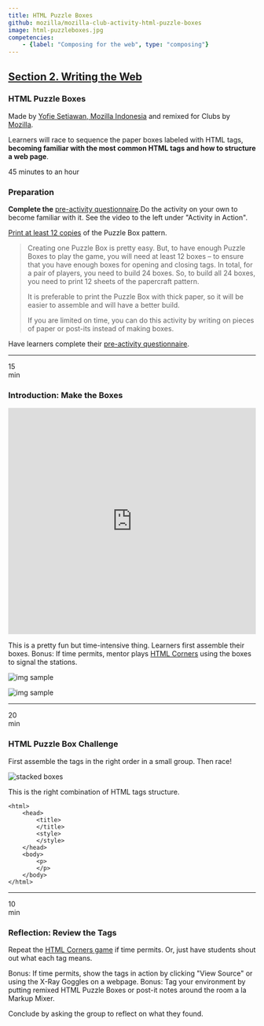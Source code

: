 ```yaml
---
title: HTML Puzzle Boxes
github: mozilla/mozilla-club-activity-html-puzzle-boxes
image: html-puzzleboxes.jpg
competencies:
    - {label: "Composing for the web", type: "composing"}
---
```


## [Section 2. Writing the Web](http://mozilla.github.io/webmaker-curriculum/WebLiteracyBasics-I/)

### HTML Puzzle Boxes

Made by [Yofie Setiawan, Mozilla Indonesia](https://twitter.com/yofiesetiawan) and remixed for Clubs by [Mozilla](https://webmaker.org/mentor).

Learners will race to sequence the paper boxes labeled with HTML tags, **becoming familiar with the most common HTML tags and how to structure a web page**.

45 minutes to an hour

### Preparation

**Complete the** [pre-activity questionnaire](https://docs.google.com/a/mozillafoundation.org/forms/d/1IFhGuK4h7YqxqoUP880_hYV0S8TYEv0sBCbRNBy-0f4/viewform).Do the activity on your own to become familiar with it. See the video to the left under "Activity in Action".

[Print at least 12 copies](https://www.dropbox.com/s/lv7u8tqawawudiy/html-puzzle-box.pdf?dl=0) of the Puzzle Box pattern.

> Creating one Puzzle Box is pretty easy. But, to have enough Puzzle Boxes to play the game, you will need at least 12 boxes – to ensure that you have enough boxes for opening and closing tags. In total, for a pair of players, you need to build 24 boxes. So, to build all 24 boxes, you need to print 12 sheets of the papercraft pattern.
>
> It is preferable to print the Puzzle Box with thick paper, so it will be easier to assemble and will have a better build.
>
> If you are limited on time, you can do this activity by writing on pieces of paper or post-its instead of making boxes.

Have learners complete their [pre-activity questionnaire](https://docs.google.com/a/mozillafoundation.org/forms/d/1i-fPxOGeuq-yxhEx-DYrf_Vj0WHqFpWcsUgF_l6ffOk/viewform). 

---

15<br>min

### Introduction: Make the Boxes

<iframe src="https://www.youtube.com/embed/eWXCZNDBl04?rel=0" allowfullscreen="" frameborder="0" height="460px" width="100%"></iframe>

This is a pretty fun but time-intensive thing. Learners first assemble their boxes. Bonus: If time permits, mentor plays [HTML Corners](https://dajbelshaw.makes.org/thimble/MTk0NDI1Njc2OA==/html-corners) using the boxes to signal the stations.

![img sample](http://yopdesign.com/images/webmaker/html-puzzle-box-step-01.jpg)

![img sample](http://yopdesign.com/images/webmaker/html-puzzle-box-step-02.jpg)

---

20<br>min

### HTML Puzzle Box Challenge

First assemble the tags in the right order in a small group. Then race!

![stacked boxes](http://yopdesign.com/images/webmaker/html-puzzle-box-game-01.jpg)

This is the right combination of HTML tags structure.

~~~~~
<html>
    <head>
        <title>
        </title>
        <style>
        </style>
    </head>
    <body>
        <p>
        </p>
    </body>
</html>
~~~~~

---

10<br>min

### Reflection: Review the Tags

Repeat the [HTML Corners game](https://dajbelshaw.makes.org/thimble/MTk0NDI1Njc2OA==/html-corners) if time permits. Or, just have students shout out what each tag means.

Bonus: If time permits, show the tags in action by clicking "View Source" or using the X-Ray Goggles on a webpage. Bonus: Tag your environment by putting remixed HTML Puzzle Boxes or post-it notes around the room a la Markup Mixer.

Conclude by asking the group to reflect on what they found.